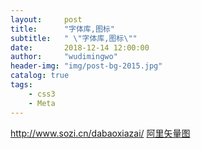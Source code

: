 ```yaml
---
layout:     post
title:      "字体库,图标"
subtitle:   " \"字体库,图标\""
date:       2018-12-14 12:00:00
author:     "wudimingwo"
header-img: "img/post-bg-2015.jpg"
catalog: true
tags:
    - css3
    - Meta
---
```

http://www.sozi.cn/dabaoxiazai/
[阿里矢量图](http://www.iconfont.cn/)